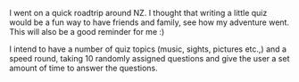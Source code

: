I went on a quick roadtrip around NZ. I thought that writing a little quiz would be a fun way to have friends and family, see how my adventure went. This will also be a good reminder for me :)

I intend to have a number of quiz topics (music, sights, pictures etc.,) and a speed round, taking 10 randomly assigned questions and give the user a set amount of time to answer the questions.
